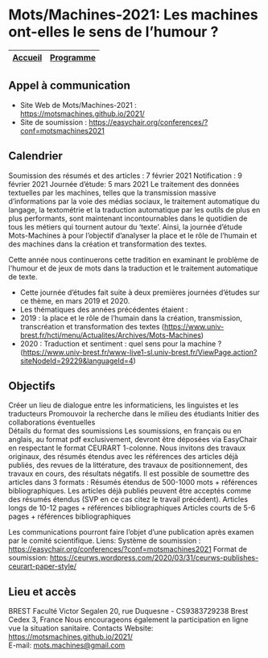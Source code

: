 # Mots/Machines-2021: Les machines ont-elles le sens de l’humour ?
[Accueil](https://motsmachines.github.io/2021/accueil) | [Programme](https://motsmachines.github.io/2021/programme)
------------------------------------------------------ | ----------------------------------------------------------

## Appel à communication

* Site Web de Mots/Machines-2021 : https://motsmachines.github.io/2021/
* Site de soumission : https://easychair.org/conferences/?conf=motsmachines2021

## Calendrier
Soumission des résumés et des articles : 7 février 2021
Notification : 9 février 2021
Journée d’étude: 5 mars 2021
Le traitement des données textuelles par les machines, telles que la
transmission massive d’informations par la voie des médias sociaux, le traitement
automatique du langage, la textométrie et la traduction automatique par les outils de plus en
plus performants, sont maintenant incontournables dans le quotidien de tous les métiers qui
tournent autour du ‘texte’. Ainsi,  la journée d’étude Mots-Machines à pour l’objectif d’analyser la place et le rôle de l’humain et des machines dans la création et transformation des textes.

Cette année nous continuerons cette tradition en examinant le problème de l'humour et de jeux de mots dans la traduction et le traitement automatique de texte.
	
* Cette journée d’études fait suite à deux premières journées d’études sur ce thème, en mars 2019 et 2020.
* Les thématiques des années précédentes étaient :
* 2019 : la place et le rôle de l’humain dans la création, transmission, transcréation et transformation des textes (https://www.univ-brest.fr/hcti/menu/Actualites/Archives/Mots-Machines)
* 2020 : Traduction et sentiment : quel sens pour la machine ? (https://www.univ-brest.fr/www-live1-sl.univ-brest.fr/ViewPage.action?siteNodeId=29229&languageId=4)</li>


## Objectifs
	
Créer un lieu de dialogue entre les informaticiens, les linguistes et les traducteurs
Promouvoir la recherche dans le milieu des étudiants
Initier des collaborations éventuelles	
Détails du format des soumissions
Les soumissions, en français ou en anglais, au format pdf exclusivement, devront être déposées via  EasyChair  en respectant le format  CEURART 1-colonne.
Nous invitons des travaux originaux, des résumés étendus avec les références des articles déjà publiés, des revues de la littérature, des travaux de positionnement, des travaux en cours, des résultats négatifs. Il est possible de soumettre des articles dans 3 formats : 
Résumés étendus de 500-1000 mots + références bibliographiques. Les articles déjà publiés peuvent être acceptés comme des résumés étendus (SVP en ce cas citez le travail précédent).
Articles longs  de 10-12 pages + références bibliographiques
Articles courts de 5-6 pages + références bibliographiques 

Les communications pourront faire l’objet d’une publication après examen par le comité scientifique.
Liens:
Système de soumission : https://easychair.org/conferences/?conf=motsmachines2021
Format de soumission: https://ceurws.wordpress.com/2020/03/31/ceurws-publishes-ceurart-paper-style/ 

## Lieu et accès
BREST Faculté Victor Segalen
20, rue Duquesne - CS9383729238
Brest Cedex 3, France
Nous encourageons également la participation en ligne vue la situation sanitaire.
Contacts
Website: https://motsmachines.github.io/2021/  
E-mail: mots.machines@gmail.com
